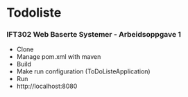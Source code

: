 # Todoliste
### IFT302 Web Baserte Systemer - Arbeidsoppgave 1
- Clone
- Manage pom.xml with maven
- Build
- Make run configuration (ToDoListeApplication)
- Run
- http://localhost:8080
